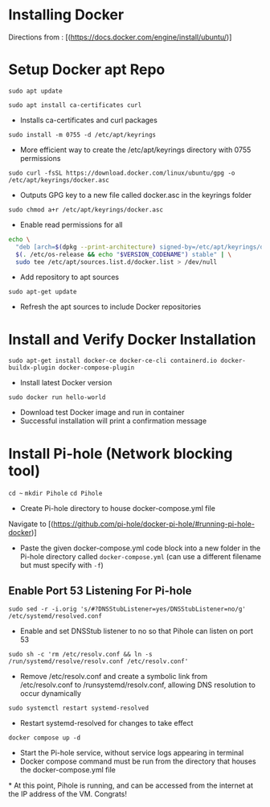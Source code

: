 # Installing Docker
Directions from : [(https://docs.docker.com/engine/install/ubuntu/)]

# Setup Docker apt Repo
`sudo apt update`

`sudo apt install ca-certificates curl`
- Installs ca-certificates and curl packages

`sudo install -m 0755 -d /etc/apt/keyrings`
- More efficient way to create the /etc/apt/keyrings directory with 0755 permissions

`sudo curl -fsSL https://download.docker.com/linux/ubuntu/gpg -o /etc/apt/keyrings/docker.asc`
- Outputs GPG key to a new file called docker.asc in the keyrings folder

`sudo chmod a+r /etc/apt/keyrings/docker.asc`
- Enable read permissions for all

````bash
echo \
  "deb [arch=$(dpkg --print-architecture) signed-by=/etc/apt/keyrings/docker.asc] https://download.docker.com/linux/ubuntu \
  $(. /etc/os-release && echo "$VERSION_CODENAME") stable" | \
  sudo tee /etc/apt/sources.list.d/docker.list > /dev/null
````
- Add repository to apt sources

`sudo apt-get update`
- Refresh the apt sources to include Docker repositories
# Install and Verify Docker Installation
`sudo apt-get install docker-ce docker-ce-cli containerd.io docker-buildx-plugin docker-compose-plugin`
- Install latest Docker version

`sudo docker run hello-world`
- Download test Docker image and run in container
- Successful installation will print a confirmation message

# Install Pi-hole (Network blocking tool)
`cd ~`
`mkdir Pihole`
`cd Pihole`
- Create Pi-hole directory to house docker-compose.yml file

Navigate to [(https://github.com/pi-hole/docker-pi-hole/#running-pi-hole-docker)]
- Paste the given docker-compose.yml code block into a new folder in the Pi-hole directory called `docker-compose.yml` (can use a different filename but must specify with `-f`)

## Enable Port 53 Listening For Pi-hole
`sudo sed -r -i.orig 's/#?DNSStubListener=yes/DNSStubListener=no/g' /etc/systemd/resolved.conf`
- Enable and set DNSStub listener to no so that Pihole can listen on port 53

`sudo sh -c 'rm /etc/resolv.conf && ln -s /run/systemd/resolve/resolv.conf /etc/resolv.conf'`
- Remove /etc/resolv.conf and create a symbolic link from /etc/resolv.conf to /runsystemd/resolv.conf, allowing DNS resolution to occur dynamically

`sudo systemctl restart systemd-resolved`
- Restart systemd-resolved for changes to take effect

`docker compose up -d`
- Start the Pi-hole service, without service logs appearing in terminal
- Docker compose command must be run from the directory that houses the docker-compose.yml file

\* At this point, Pihole is running, and can be accessed from the internet at the IP address of the VM. Congrats!

